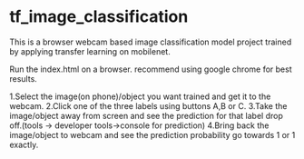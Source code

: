 # tf_image_classification
This is a browser webcam based image classification model project trained by applying transfer learning on mobilenet.

Run the index.html on a browser. recommend using google chrome for best results.

1.Select the image(on phone)/object you want trained and get it to the webcam.
2.Click one of the three labels using buttons A,B or C.
3.Take the image/object away from screen and see the prediction for that label drop off.(tools -> developer tools->console for prediction)
4.Bring back the image/object to webcam and see the prediction probability go towards 1 or 1 exactly.

